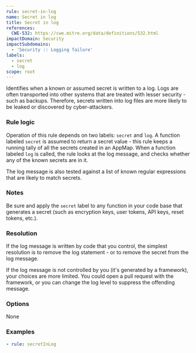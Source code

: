 ```yaml
---
rule: secret-in-log
name: Secret in log
title: Secret in log
references:
  CWE-532: https://cwe.mitre.org/data/definitions/532.html
impactDomain: Security
impactSubdomains:
  - 'Security :: Logging failure'
labels:
  - secret
  - log
scope: root
---
```


Identifies when a known or assumed secret is written to a log. Logs are often transported into other
systems that are treated with lesser security - such as backups. Therefore, secrets written into log
files are more likely to be leaked or discovered by cyber-attackers.

### Rule logic

Operation of this rule depends on two labels: `secret` and `log`. A function labeled `secret` is
assumed to return a secret value - this rule keeps a running tally of all the secrets created in an
AppMap. When a function labeled `log` is called, the rule looks at the log message, and checks
whether any of the known secrets are in it.

The log message is also tested against a list of known regular expressions that are likely to match
secrets.

### Notes

Be sure and apply the `secret` label to any function in your code base that generates a secret (such
as encryption keys, user tokens, API keys, reset tokens, etc.).

### Resolution

If the log message is written by code that you control, the simplest resolution is to remove the log
statement - or to remove the secret from the log message.

If the log message is not controlled by you (it's generated by a framework), your choices are more
limited. You could open a pull request with the framework, or you can change the log level to
suppress the offending message.

### Options

None

### Examples

```yaml
- rule: secretInLog
```
